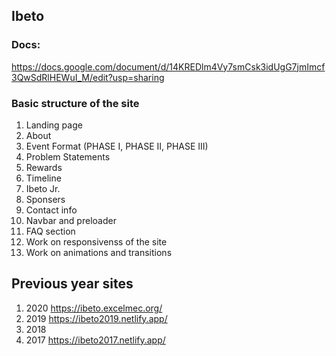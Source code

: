 ## Ibeto 

### Docs:
https://docs.google.com/document/d/14KREDlm4Vy7smCsk3idUgG7jmImcf3QwSdRlHEWuI_M/edit?usp=sharing

### Basic structure of the site

1. Landing page
2. About
3. Event Format (PHASE I, PHASE II, PHASE III)
4. Problem Statements
5. Rewards
6. Timeline
7. Ibeto Jr.
8. Sponsers
9. Contact info
10. Navbar and preloader
11. FAQ section
12. Work on responsivenss of the site
13. Work on animations and transitions

## Previous year sites

1. 2020 https://ibeto.excelmec.org/
2. 2019 https://ibeto2019.netlify.app/
3. 2018
4. 2017 https://ibeto2017.netlify.app/


